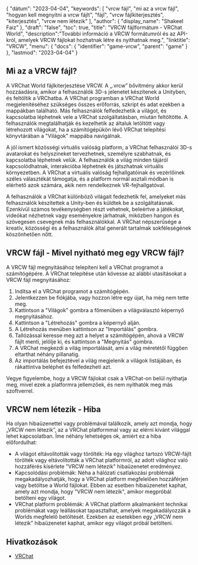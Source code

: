 {
"dátum": "2023-04-04",
  "keywords": [
"vrcw fájl",
"mi az a vrcw fájl",
"hogyan kell megnyitni a vrcw fájlt",
"fájl",
"vrcw fájlkiterjesztés",
"kiterjesztés",
"vrcw nem létezik"
],
  "author": {
"display_name": "Shakeel Faiz"
},
"draft": "false",
"toc": true,
"title": "VRCW fájlformátum - VRChat World",
  "description":"További információ a VRCW formátumról és az API-król, amelyek VRCW fájlokat hozhatnak létre és nyithatnak meg.",
"linktitle": "VRCW",
  "menu": {
    "docs": {
      "identifier": "game-vrcw",
      "parent": "game"
}
},
"lastmod": "2023-04-04"
}

## Mi az a VRCW fájl?

A VRChat World fájlkiterjesztése VRCW. A „.vrcw” bővítmény akkor kerül hozzáadásra, amikor a felhasználók 3D-s jelenetet készítenek a Unityben, és feltöltik a VRChatba. A VRChat programban a VRChat World megjelenítéséhez szükséges összes erőforrás, szkript és adat ezekben a mappákban található. Más felhasználók felfedezhetik a világot, és kapcsolatba léphetnek vele a VRChat szolgáltatásban, miután feltöltötte. A felhasználók megtalálhatják és kezelhetik az általuk letöltött vagy létrehozott világokat, ha a számítógépükön lévő VRChat telepítési könyvtárában a "Világok" mappába navigálnak.

A jól ismert közösségi virtuális valóság platform, a VRChat felhasználói 3D-s avatarokat és helyszíneket tervezhetnek, személyre szabhatnak, és kapcsolatba léphetnek velük. A felhasználók a világ minden tájáról kapcsolódhatnak, interakcióba léphetnek és játszhatnak virtuális környezetben. A VRChat a virtuális valóság fejhallgatóinak és vezérlőinek széles választékát támogatja, és a platform normál asztali módban is elérhető azok számára, akik nem rendelkeznek VR-fejhallgatóval.

A felhasználók a VRChat különböző világait fedezhetik fel, amelyeket más felhasználók készítettek a Unity-ben és küldtek be a szolgáltatásnak. Ezenkívül számos tevékenységben részt vehetnek, beleértve a játékokat, videókat nézhetnek vagy eseményekre járhatnak, miközben hangon és szövegesen csevegnek más felhasználókkal. A VRChat népszerűsége a kreatív, közösségi és a felhasználók által generált tartalmak sokféleségének köszönhetően nőtt.

## VRCW fájl - Mivel nyitható meg egy VRCW fájl?

A VRCW fájl megnyitásához telepíteni kell a VRChat programot a számítógépére. A VRChat telepítése után kövesse az alábbi utasításokat a VRCW fájl megnyitásához:

1. Indítsa el a VRChat programot a számítógépén.
2. Jelentkezzen be fiókjába, vagy hozzon létre egy újat, ha még nem tette meg.
3. Kattintson a "Világok" gombra a főmenüben a világválasztó képernyő megnyitásához.
4. Kattintson a "Létrehozás" gombra a képernyő alján.
5. A Létrehozás menüben kattintson az "Importálás" gombra.
6. Tallózással keresse meg azt a helyet a számítógépén, ahová a VRCW fájlt menti, jelölje ki, és kattintson a "Megnyitás" gombra.
7. A VRChat megkezdi a világ importálását, ami a világ méretétől függően eltarthat néhány pillanatig.
8. Az importálás befejeztével a világ megjelenik a világok listájában, és rákattintva beléphet és felfedezheti azt.

Vegye figyelembe, hogy a VRCW fájlokat csak a VRChat-on belül nyithatja meg, mivel ezek a platformra jellemzőek, és nem nyithatók meg más szoftverrel.

## VRCW nem létezik - Hiba

Ha olyan hibaüzenettel vagy problémával találkozik, amely azt mondja, hogy „VRCW nem létezik”, az a VRChat platformmal vagy az elérni kívánt világgal lehet kapcsolatban. Íme néhány lehetséges ok, amiért ez a hiba előfordulhat:

- A világot eltávolították vagy törölték: Ha egy világhoz tartozó VRCW-fájlt törölték vagy eltávolították a VRChat platformról, az adott világhoz való hozzáférés kísérlete "VRCW nem létezik" hibaüzenetet eredményez.
- Kapcsolódási problémák: Néha a hálózati csatlakozási problémák megakadályozhatják, hogy a VRChat platform megfelelően hozzáférjen vagy betöltse a World fájlokat. Ebben az esetben hibaüzenetet kaphat, amely azt mondja, hogy "VRCW nem létezik", amikor megpróbál betölteni egy világot.
- VRChat platform problémák: A VRChat platform alkalmanként technikai problémákat vagy leállásokat tapasztalhat, amelyek megakadályozzák a Worlds megfelelő betöltését. Ezekben az esetekben egy „VRCW nem létezik” hibaüzenetet kaphat, amikor egy világot próbál betölteni.

## Hivatkozások
* [VRChat](https://en.wikipedia.org/wiki/VRChat)

